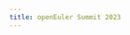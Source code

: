 ```yaml
---
title: openEuler Summit 2023
---
```

<script setup lang="ts">
  import TheSummit from '@/views/summit/summit2023/TheSummit.vue'
</script>

<TheSummit />

